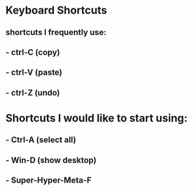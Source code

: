 
# Keyboard Shortcuts
## shortcuts I frequently use:
## - ctrl-C (copy)
## - ctrl-V (paste)
## - ctrl-Z (undo)
# Shortcuts I would like to start using: 
## - Ctrl-A (select all)
## - Win-D (show desktop)
## - Super-Hyper-Meta-F

